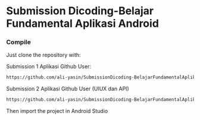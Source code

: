 # Submission Dicoding-Belajar Fundamental Aplikasi Android

### Compile
Just clone the repository with:

Submission 1 Aplikasi Github User:
```sh
https://github.com/ali-yasin/SubmissionDicoding-BelajarFundamentalAplikasiAndroid/tree/master/Submission%201%20Aplikasi%20Github%20User
```

Submission 2 Aplikasi Github User (UIUX dan API)
```sh
https://github.com/ali-yasin/SubmissionDicoding-BelajarFundamentalAplikasiAndroid/tree/master/Submission%202%20Aplikasi%20Github%20User%20(UIUX%20dan%20API)
```
Then import the project in Android Studio 
